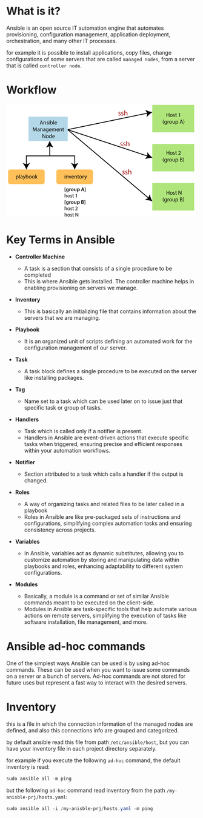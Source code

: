 # What is it?

Ansible is an open source IT automation engine that automates provisioning, configuration management, application deployment, orchestration, and many other IT processes. 



for example it is possible to install applications, copy files, change configurations of some servers that are called `managed nodes`, from a server that is called `controller node`.



# Workflow

![](ansible-works.png)





# Key Terms in Ansible

- **Controller Machine** 
  - A task is a section that consists of a single procedure to be completed
  - This is where Ansible gets installed. The controller machine helps in enabling provisioning on servers we manage.
- **Inventory** 
  - This is basically an initializing file that contains information about the servers that we are managing.
- **Playbook** 
  - It is an organized unit of scripts defining an automated work for the configuration management of our server.
- **Task** 
  - A task block defines a single procedure to be executed on the server like installing packages.
- **Tag**
  - Name set to a task which can be used later on to issue just that specific task or group of tasks.
- **Handlers** 
  - Task which is called only if a notifier is present.
  - Handlers in Ansible are event-driven actions that execute specific tasks when triggered, ensuring precise and efficient responses within your automation workflows.

- **Notifier**
  - Section attributed to a task which calls a handler if the output is changed.

- **Roles** 
  - A way of organizing tasks and related files to be later called in a playbook
  - Roles in Ansible are like pre-packaged sets of instructions and configurations, simplifying complex automation tasks and ensuring consistency across projects.
- **Variables** 
  - In Ansible, variables act as dynamic substitutes, allowing you to customize automation by storing and manipulating data within playbooks and roles, enhancing adaptability to different system configurations.
- **Modules** 
  - Basically, a module is a command or set of similar Ansible commands meant to be executed on the client-side.
  - Modules in Ansible are task-specific tools that help automate various actions on remote servers, simplifying the execution of tasks like software installation, file management, and more.



# Ansible ad-hoc commands

One of the simplest ways Ansible can be used is by using ad-hoc commands. These can be used when you want to issue some commands on a server or a bunch of servers. Ad-hoc commands are not stored for future uses but represent a fast way to interact with the desired servers.



# Inventory

this is a file in which the connection information of the managed nodes are defined, and also this connections info are grouped and categorized.

by default ansible read this file from path `/etc/ansible/host`, but you can have your inventory file in each project directory separately. 

for example if you execute the following `ad-hoc` command, the default inventory is read:  

```powershell
sudo ansible all -m ping
```



but the following `ad-hoc` command read inventory from the path `/my-anisble-prj/hosts.yaml`:

```powershell
sudo ansible all -i /my-anisble-prj/hosts.yaml -m ping
```

